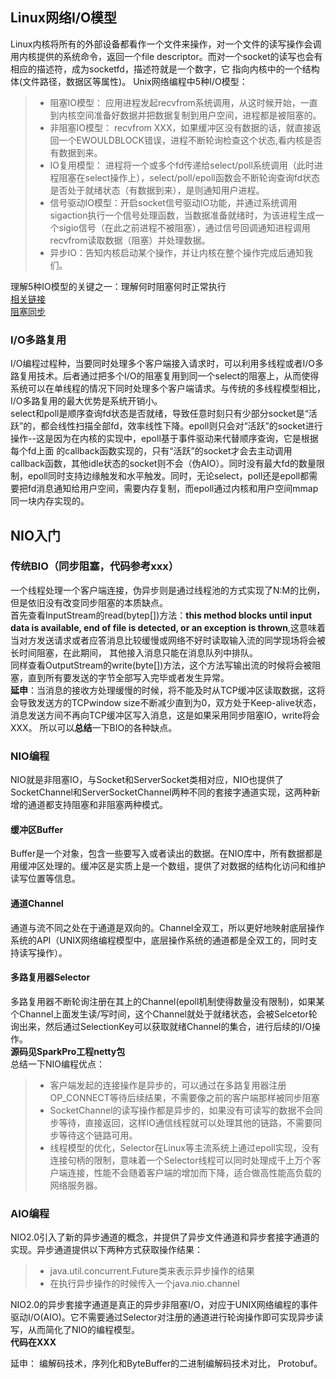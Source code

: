 
## Linux网络I/O模型
Linux内核将所有的外部设备都看作一个文件来操作，对一个文件的读写操作会调用内核提供的系统命令，返回一个file descriptor。而对一个socket的读写也会有相应的描述符，成为socketfd，描述符就是一个数字，它
指向内核中的一个结构体(文件路径，数据区等属性)。
Unix网络编程中5种I/O模型：
>* 阻塞IO模型： 应用进程发起recvfrom系统调用，从这时候开始，一直到内核空间准备好数据并把数据复制到用户空间，进程都是被阻塞的。
>* 非阻塞IO模型： recvfrom XXX，如果缓冲区没有数据的话，就直接返回一个EWOULDBLOCK错误，进程不断轮询检查这个状态,看内核是否有数据到来。
>* IO复用模型： 进程将一个或多个fd传递给select/poll系统调用（此时进程阻塞在select操作上），select/poll/epoll函数会不断轮询查询fd状态是否处于就绪状态（有数据到来），是则通知用户进程。
>* 信号驱动IO模型：开启socket信号驱动IO功能，并通过系统调用sigaction执行一个信号处理函数，当数据准备就绪时，为该进程生成一个sigio信号（在此之前进程不被阻塞），通过信号回调通知进程调用recvfrom读取数据（阻塞）并处理数据。
>* 异步IO：告知内核启动某个操作，并让内核在整个操作完成后通知我们。
 
理解5种IO模型的关键之一：理解何时阻塞何时正常执行  
[相关链接](https://blog.csdn.net/fgf00/article/details/52793739)   
[阻塞同步](https://blog.csdn.net/yyxyong/article/details/62894064)  

### I/O多路复用
I/O编程过程种，当要同时处理多个客户端接入请求时，可以利用多线程或者I/O多路复用技术。后者通过把多个I/O的阻塞复用到同一个select的阻塞上，从而使得系统可以在单线程的情况下同时处理多个客户端请求。与传统的多线程模型相比，I/O多路复用的最大优势是系统开销小。  
select和poll是顺序查询fd状态是否就绪，导致任意时刻只有少部分socket是“活跃”的，都会线性扫描全部fd，效率线性下降。epoll则只会对“活跃”的socket进行操作--这是因为在内核的实现中，epoll基于事件驱动来代替顺序查询，它是根据每个fd上面
的callback函数实现的，只有“活跃”的socket才会去主动调用callback函数，其他idle状态的socket则不会（伪AIO）。同时没有最大fd的数量限制，epoll同时支持边缘触发和水平触发。同时，无论select，poll还是epoll都需要把fd消息通知给用户空间，需要内存复制，而epoll通过内核和用户空间mmap同一块内存实现的。   

## NIO入门
### 传统BIO（同步阻塞，代码参考xxx）
一个线程处理一个客户端连接，伪异步则是通过线程池的方式实现了N:M的比例，但是依旧没有改变同步阻塞的本质缺点。   
首先查看InputStream的read(bytep[])方法：**this method blocks until input data is available, end of file is detected, or an exception is thrown**,这意味着当对方发送请求或者应答消息比较缓慢或网络不好时读取输入流的同学现场将会被长时间阻塞，在此期间，
其他接入消息只能在消息队列中排队。   
同样查看OutputStream的write(byte[])方法，这个方法写输出流的时候将会被阻塞，直到所有要发送的字节全部写入完毕或者发生异常。  
**延申**：当消息的接收方处理缓慢的时候，将不能及时从TCP缓冲区读取数据，这将会导致发送方的TCPwindow size不断减少直到为0，双方处于Keep-alive状态，消息发送方间不再向TCP缓冲区写入消息，这是如果采用同步阻塞IO，write将会XXX。
所以可以**总结**一下BIO的各种缺点。   

### NIO编程
NIO就是非阻塞IO，与Socket和ServerSocket类相对应，NIO也提供了SocketChannel和ServerSocketChannel两种不同的套接字通道实现，这两种新增的通道都支持阻塞和非阻塞两种模式。  
#### 缓冲区Buffer
Buffer是一个对象，包含一些要写入或者读出的数据。在NIO库中，所有数据都是用缓冲区处理的。缓冲区是实质上是一个数组，提供了对数据的结构化访问和维护读写位置等信息。
#### 通道Channel
通道与流不同之处在于通道是双向的。Channel全双工，所以更好地映射底层操作系统的API（UNIX网络编程模型中，底层操作系统的通道都是全双工的，同时支持读写操作）。
#### 多路复用器Selector
多路复用器不断轮询注册在其上的Channel(epoll机制使得数量没有限制)，如果某个Channel上面发生读/写时间，这个Channel就处于就绪状态，会被Selcetor轮询出来，然后通过SelectionKey可以获取就绪Channel的集合，进行后续的I/O操作。   
**源码见SparkPro工程netty包**    
总结一下NIO编程优点：
>* 客户端发起的连接操作是异步的，可以通过在多路复用器注册OP_CONNECT等待后续结果，不需要像之前的客户端那样被同步阻塞
>* SocketChannel的读写操作都是异步的，如果没有可读写的数据不会同步等待，直接返回，这样IO通信线程就可以处理其他的链路，不需要同步等待这个链路可用。
>* 线程模型的优化，Selector在Linux等主流系统上通过epoll实现，没有连接句柄的限制，意味着一个Selector线程可以同时处理成千上万个客户端连接，性能不会随着客户端的增加而下降，适合做高性能高负载的网络服务器。

### AIO编程
NIO2.0引入了新的异步通道的概念，并提供了异步文件通道和异步套接字通道的实现。异步通道提供以下两种方式获取操作结果：
> * java.util.concurrent.Future类来表示异步操作的结果
> * 在执行异步操作的时候传入一个java.nio.channel

NIO2.0的异步套接字通道是真正的异步非阻塞I/O，对应于UNIX网络编程的事件驱动I/O(AIO)。它不需要通过Selector对注册的通道进行轮询操作即可实现异步读写，从而简化了NIO的编程模型。   
**代码在XXX**

延申： 编解码技术，序列化和ByteBuffer的二进制编解码技术对比， Protobuf。